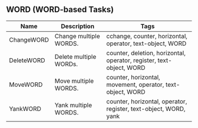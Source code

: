 ## WORD (WORD-based Tasks)
| Name | Description | Tags
| --- | -------- | -------- |
|ChangeWORD | Change multiple WORDS. | cchange, counter, horizontal, operator, text-object, WORD |
|DeleteWORD | Delete multiple WORDs. | counter, deletion, horizontal, operator, register, text-object, WORD |
|MoveWORD | Move multiple WORDS. | counter, horizontal, movement, operator, text-object, WORD |
|YankWORD | Yank multiple WORDS. | counter, horizontal, operator, register, text-object, WORD, yank |